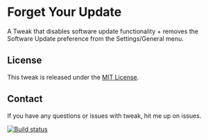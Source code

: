 # Forget Your Update

A Tweak that disables software update functionality + removes the Software Update preference from the Settings/General menu.

## License

This tweak is released under the [MIT License](https://opensource.org/licenses/MIT).

## Contact

If you have any questions or issues with tweak, hit me up on issues.

[![Build status](https://github.com/turannul/ForgetYourUpdate/actions/workflows/Build.yml/badge.svg)](https://github.com/turannul/ForgetYourUpdate/actions/workflows/Build.yml)